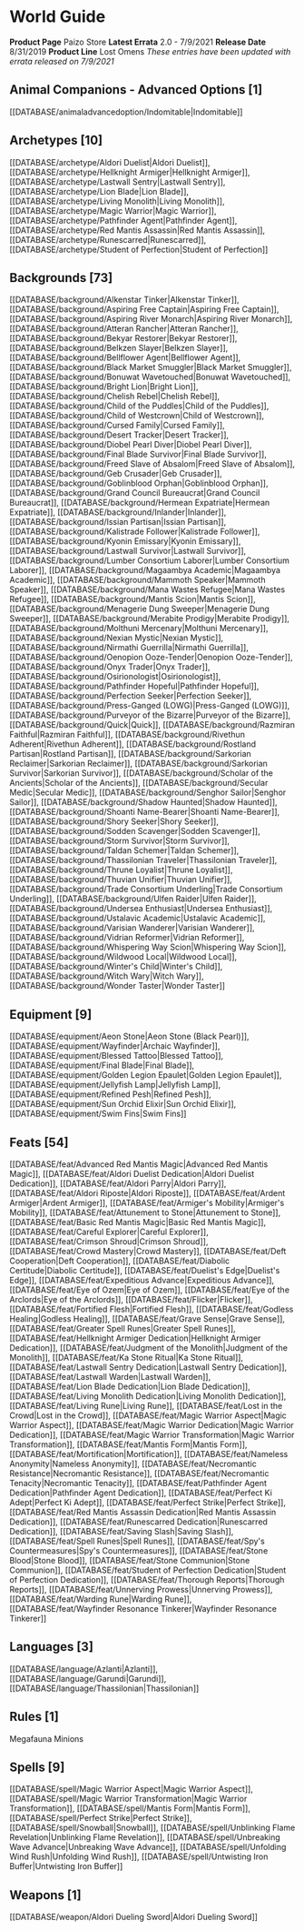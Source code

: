 ﻿---
id: '6'
name: World Guide
rarity: Common
rus_type_level: null
source: null
trait: null
type: Source

---
# World Guide

**Product Page** Paizo Store
**Latest Errata** 2.0 - 7/9/2021
**Release Date** 8/31/2019
**Product Line** Lost Omens
_These entries have been updated with errata released on 7/9/2021_

## Animal Companions - Advanced Options [1]

[[DATABASE/animaladvancedoption/Indomitable|Indomitable]]

## Archetypes [10]

[[DATABASE/archetype/Aldori Duelist|Aldori Duelist]], [[DATABASE/archetype/Hellknight Armiger|Hellknight Armiger]], [[DATABASE/archetype/Lastwall Sentry|Lastwall Sentry]], [[DATABASE/archetype/Lion Blade|Lion Blade]], [[DATABASE/archetype/Living Monolith|Living Monolith]], [[DATABASE/archetype/Magic Warrior|Magic Warrior]], [[DATABASE/archetype/Pathfinder Agent|Pathfinder Agent]], [[DATABASE/archetype/Red Mantis Assassin|Red Mantis Assassin]], [[DATABASE/archetype/Runescarred|Runescarred]], [[DATABASE/archetype/Student of Perfection|Student of Perfection]]

## Backgrounds [73]

[[DATABASE/background/Alkenstar Tinker|Alkenstar Tinker]], [[DATABASE/background/Aspiring Free Captain|Aspiring Free Captain]], [[DATABASE/background/Aspiring River Monarch|Aspiring River Monarch]], [[DATABASE/background/Atteran Rancher|Atteran Rancher]], [[DATABASE/background/Bekyar Restorer|Bekyar Restorer]], [[DATABASE/background/Belkzen Slayer|Belkzen Slayer]], [[DATABASE/background/Bellflower Agent|Bellflower Agent]], [[DATABASE/background/Black Market Smuggler|Black Market Smuggler]], [[DATABASE/background/Bonuwat Wavetouched|Bonuwat Wavetouched]], [[DATABASE/background/Bright Lion|Bright Lion]], [[DATABASE/background/Chelish Rebel|Chelish Rebel]], [[DATABASE/background/Child of the Puddles|Child of the Puddles]], [[DATABASE/background/Child of Westcrown|Child of Westcrown]], [[DATABASE/background/Cursed Family|Cursed Family]], [[DATABASE/background/Desert Tracker|Desert Tracker]], [[DATABASE/background/Diobel Pearl Diver|Diobel Pearl Diver]], [[DATABASE/background/Final Blade Survivor|Final Blade Survivor]], [[DATABASE/background/Freed Slave of Absalom|Freed Slave of Absalom]], [[DATABASE/background/Geb Crusader|Geb Crusader]], [[DATABASE/background/Goblinblood Orphan|Goblinblood Orphan]], [[DATABASE/background/Grand Council Bureaucrat|Grand Council Bureaucrat]], [[DATABASE/background/Hermean Expatriate|Hermean Expatriate]], [[DATABASE/background/Inlander|Inlander]], [[DATABASE/background/Issian Partisan|Issian Partisan]], [[DATABASE/background/Kalistrade Follower|Kalistrade Follower]], [[DATABASE/background/Kyonin Emissary|Kyonin Emissary]], [[DATABASE/background/Lastwall Survivor|Lastwall Survivor]], [[DATABASE/background/Lumber Consortium Laborer|Lumber Consortium Laborer]], [[DATABASE/background/Magaambya Academic|Magaambya Academic]], [[DATABASE/background/Mammoth Speaker|Mammoth Speaker]], [[DATABASE/background/Mana Wastes Refugee|Mana Wastes Refugee]], [[DATABASE/background/Mantis Scion|Mantis Scion]], [[DATABASE/background/Menagerie Dung Sweeper|Menagerie Dung Sweeper]], [[DATABASE/background/Merabite Prodigy|Merabite Prodigy]], [[DATABASE/background/Molthuni Mercenary|Molthuni Mercenary]], [[DATABASE/background/Nexian Mystic|Nexian Mystic]], [[DATABASE/background/Nirmathi Guerrilla|Nirmathi Guerrilla]], [[DATABASE/background/Oenopion Ooze-Tender|Oenopion Ooze-Tender]], [[DATABASE/background/Onyx Trader|Onyx Trader]], [[DATABASE/background/Osirionologist|Osirionologist]], [[DATABASE/background/Pathfinder Hopeful|Pathfinder Hopeful]], [[DATABASE/background/Perfection Seeker|Perfection Seeker]], [[DATABASE/background/Press-Ganged (LOWG)|Press-Ganged (LOWG)]], [[DATABASE/background/Purveyor of the Bizarre|Purveyor of the Bizarre]], [[DATABASE/background/Quick|Quick]], [[DATABASE/background/Razmiran Faithful|Razmiran Faithful]], [[DATABASE/background/Rivethun Adherent|Rivethun Adherent]], [[DATABASE/background/Rostland Partisan|Rostland Partisan]], [[DATABASE/background/Sarkorian Reclaimer|Sarkorian Reclaimer]], [[DATABASE/background/Sarkorian Survivor|Sarkorian Survivor]], [[DATABASE/background/Scholar of the Ancients|Scholar of the Ancients]], [[DATABASE/background/Secular Medic|Secular Medic]], [[DATABASE/background/Senghor Sailor|Senghor Sailor]], [[DATABASE/background/Shadow Haunted|Shadow Haunted]], [[DATABASE/background/Shoanti Name-Bearer|Shoanti Name-Bearer]], [[DATABASE/background/Shory Seeker|Shory Seeker]], [[DATABASE/background/Sodden Scavenger|Sodden Scavenger]], [[DATABASE/background/Storm Survivor|Storm Survivor]], [[DATABASE/background/Taldan Schemer|Taldan Schemer]], [[DATABASE/background/Thassilonian Traveler|Thassilonian Traveler]], [[DATABASE/background/Thrune Loyalist|Thrune Loyalist]], [[DATABASE/background/Thuvian Unifier|Thuvian Unifier]], [[DATABASE/background/Trade Consortium Underling|Trade Consortium Underling]], [[DATABASE/background/Ulfen Raider|Ulfen Raider]], [[DATABASE/background/Undersea Enthusiast|Undersea Enthusiast]], [[DATABASE/background/Ustalavic Academic|Ustalavic Academic]], [[DATABASE/background/Varisian Wanderer|Varisian Wanderer]], [[DATABASE/background/Vidrian Reformer|Vidrian Reformer]], [[DATABASE/background/Whispering Way Scion|Whispering Way Scion]], [[DATABASE/background/Wildwood Local|Wildwood Local]], [[DATABASE/background/Winter's Child|Winter's Child]], [[DATABASE/background/Witch Wary|Witch Wary]], [[DATABASE/background/Wonder Taster|Wonder Taster]]

## Equipment [9]

[[DATABASE/equipment/Aeon Stone|Aeon Stone (Black Pearl)]], [[DATABASE/equipment/Wayfinder|Archaic Wayfinder]], [[DATABASE/equipment/Blessed Tattoo|Blessed Tattoo]], [[DATABASE/equipment/Final Blade|Final Blade]], [[DATABASE/equipment/Golden Legion Epaulet|Golden Legion Epaulet]], [[DATABASE/equipment/Jellyfish Lamp|Jellyfish Lamp]], [[DATABASE/equipment/Refined Pesh|Refined Pesh]], [[DATABASE/equipment/Sun Orchid Elixir|Sun Orchid Elixir]], [[DATABASE/equipment/Swim Fins|Swim Fins]]

## Feats [54]

[[DATABASE/feat/Advanced Red Mantis Magic|Advanced Red Mantis Magic]], [[DATABASE/feat/Aldori Duelist Dedication|Aldori Duelist Dedication]], [[DATABASE/feat/Aldori Parry|Aldori Parry]], [[DATABASE/feat/Aldori Riposte|Aldori Riposte]], [[DATABASE/feat/Ardent Armiger|Ardent Armiger]], [[DATABASE/feat/Armiger's Mobility|Armiger's Mobility]], [[DATABASE/feat/Attunement to Stone|Attunement to Stone]], [[DATABASE/feat/Basic Red Mantis Magic|Basic Red Mantis Magic]], [[DATABASE/feat/Careful Explorer|Careful Explorer]], [[DATABASE/feat/Crimson Shroud|Crimson Shroud]], [[DATABASE/feat/Crowd Mastery|Crowd Mastery]], [[DATABASE/feat/Deft Cooperation|Deft Cooperation]], [[DATABASE/feat/Diabolic Certitude|Diabolic Certitude]], [[DATABASE/feat/Duelist's Edge|Duelist's Edge]], [[DATABASE/feat/Expeditious Advance|Expeditious Advance]], [[DATABASE/feat/Eye of Ozem|Eye of Ozem]], [[DATABASE/feat/Eye of the Arclords|Eye of the Arclords]], [[DATABASE/feat/Flicker|Flicker]], [[DATABASE/feat/Fortified Flesh|Fortified Flesh]], [[DATABASE/feat/Godless Healing|Godless Healing]], [[DATABASE/feat/Grave Sense|Grave Sense]], [[DATABASE/feat/Greater Spell Runes|Greater Spell Runes]], [[DATABASE/feat/Hellknight Armiger Dedication|Hellknight Armiger Dedication]], [[DATABASE/feat/Judgment of the Monolith|Judgment of the Monolith]], [[DATABASE/feat/Ka Stone Ritual|Ka Stone Ritual]], [[DATABASE/feat/Lastwall Sentry Dedication|Lastwall Sentry Dedication]], [[DATABASE/feat/Lastwall Warden|Lastwall Warden]], [[DATABASE/feat/Lion Blade Dedication|Lion Blade Dedication]], [[DATABASE/feat/Living Monolith Dedication|Living Monolith Dedication]], [[DATABASE/feat/Living Rune|Living Rune]], [[DATABASE/feat/Lost in the Crowd|Lost in the Crowd]], [[DATABASE/feat/Magic Warrior Aspect|Magic Warrior Aspect]], [[DATABASE/feat/Magic Warrior Dedication|Magic Warrior Dedication]], [[DATABASE/feat/Magic Warrior Transformation|Magic Warrior Transformation]], [[DATABASE/feat/Mantis Form|Mantis Form]], [[DATABASE/feat/Mortification|Mortification]], [[DATABASE/feat/Nameless Anonymity|Nameless Anonymity]], [[DATABASE/feat/Necromantic Resistance|Necromantic Resistance]], [[DATABASE/feat/Necromantic Tenacity|Necromantic Tenacity]], [[DATABASE/feat/Pathfinder Agent Dedication|Pathfinder Agent Dedication]], [[DATABASE/feat/Perfect Ki Adept|Perfect Ki Adept]], [[DATABASE/feat/Perfect Strike|Perfect Strike]], [[DATABASE/feat/Red Mantis Assassin Dedication|Red Mantis Assassin Dedication]], [[DATABASE/feat/Runescarred Dedication|Runescarred Dedication]], [[DATABASE/feat/Saving Slash|Saving Slash]], [[DATABASE/feat/Spell Runes|Spell Runes]], [[DATABASE/feat/Spy's Countermeasures|Spy's Countermeasures]], [[DATABASE/feat/Stone Blood|Stone Blood]], [[DATABASE/feat/Stone Communion|Stone Communion]], [[DATABASE/feat/Student of Perfection Dedication|Student of Perfection Dedication]], [[DATABASE/feat/Thorough Reports|Thorough Reports]], [[DATABASE/feat/Unnerving Prowess|Unnerving Prowess]], [[DATABASE/feat/Warding Rune|Warding Rune]], [[DATABASE/feat/Wayfinder Resonance Tinkerer|Wayfinder Resonance Tinkerer]]

## Languages [3]

[[DATABASE/language/Azlanti|Azlanti]], [[DATABASE/language/Garundi|Garundi]], [[DATABASE/language/Thassilonian|Thassilonian]]

## Rules [1]

Megafauna Minions

## Spells [9]

[[DATABASE/spell/Magic Warrior Aspect|Magic Warrior Aspect]], [[DATABASE/spell/Magic Warrior Transformation|Magic Warrior Transformation]], [[DATABASE/spell/Mantis Form|Mantis Form]], [[DATABASE/spell/Perfect Strike|Perfect Strike]], [[DATABASE/spell/Snowball|Snowball]], [[DATABASE/spell/Unblinking Flame Revelation|Unblinking Flame Revelation]], [[DATABASE/spell/Unbreaking Wave Advance|Unbreaking Wave Advance]], [[DATABASE/spell/Unfolding Wind Rush|Unfolding Wind Rush]], [[DATABASE/spell/Untwisting Iron Buffer|Untwisting Iron Buffer]]

## Weapons [1]

[[DATABASE/weapon/Aldori Dueling Sword|Aldori Dueling Sword]]